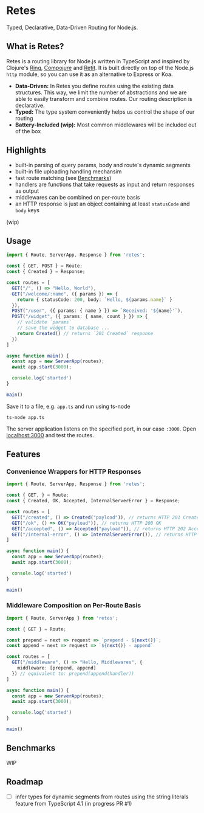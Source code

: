 # Retes

Typed, Declarative, Data-Driven Routing for Node.js.

## What is Retes?

Retes is a routing library for Node.js written in TypeScript and inspired by Clojure's [Ring](https://github.com/ring-clojure/ring), [Compojure](https://github.com/weavejester/compojure) and [Retit](https://github.com/metosin/reitit). It is built directly on top of the Node.js `http` module, so you can use it as an alternative to Express or Koa.

- **Data-Driven:** In Retes you define routes using the existing data structures. This way, we limit the number of abstractions and we are able to easily transform and combine routes. Our routing description is declarative.
- **Typed:** The type system conveniently helps us control the shape of our routing
- **Battery-Included (wip):** Most common middlewares will be included out of the box

## Highlights

* built-in parsing of query params, body and route's dynamic segments
* built-in file uploading handling mechansim
* fast route matching (see [Benchmarks](#benchmarks))
* handlers are functions that take requests as input and return responses as output
* middlewares can be combined on per-route basis
* an HTTP response is just an object containing at least `statusCode` and `body` keys

(wip)

## Usage

```ts
import { Route, ServerApp, Response } from 'retes';

const { GET, POST } = Route;
const { Created } = Response;

const routes = [
  GET("/", () => "Hello, World"),
  GET("/welcome/:name", ({ params }) => {
    return { statusCode: 200, body: `Hello, ${params.name}` }
  }),
  POST("/user", ({ params: { name } }) => `Received: '${name}'`),
  POST("/widget", ({ params: { name, count } }) => {
    // validate `params`
    // save the widget to database ...
    return Created() // returns `201 Created` response
  })
]

async function main() {
  const app = new ServerApp(routes);
  await app.start(3000);

  console.log('started')
}

main()
```

Save it to a file, e.g. `app.ts` and run using ts-node

```
ts-node app.ts
```

The server application listens on the specified port, in our case `:3000`. Open [localhost:3000](http://localhost:3000) and test the routes.

## Features

### Convenience Wrappers for HTTP Responses

```ts
import { Route, ServerApp, Response } from 'retes';

const { GET, } = Route;
const { Created, OK, Accepted, InternalServerError } = Response;

const routes = [
  GET("/created", () => Created("payload")), // returns HTTP 201 Created
  GET("/ok", () => OK("payload")), // returns HTTP 200 OK
  GET("/accepted", () => Accepted("payload")), // returns HTTP 202 Accepted
  GET("/internal-error", () => InternalServerError()), // returns HTTP 500 Internal Server Error
]

async function main() {
  const app = new ServerApp(routes);
  await app.start(3000);

  console.log('started')
}

main()
```

### Middleware Composition on Per-Route Basis

```ts
import { Route, ServerApp } from 'retes';

const { GET } = Route;

const prepend = next => request => `prepend - ${next()}`;
const append = next => request => `${next()} - append`

const routes = [
  GET("/middleware", () => "Hello, Middlewares", {
    middleware: [prepend, append]
  }) // equivalent to: prepend(append(handler))
]

async function main() {
  const app = new ServerApp(routes);
  await app.start(3000);

  console.log('started')
}

main()
```

## Benchmarks

WIP


## Roadmap

- [ ] infer types for dynamic segments from routes using the string literals feature from TypeScript 4.1 (in progress PR #1)
